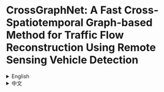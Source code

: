 # CrossGraphNet: A Fast Cross-Spatiotemporal Graph-based Method for Traffic Flow Reconstruction Using Remote Sensing Vehicle Detection

<details>
<summary>English</summary>

## Introduction
CrossGraphNet is an innovative approach to traffic flow reconstruction using remote sensing vehicle detection data. It employs a cross-spatiotemporal graph-based method to effectively analyze and predict traffic patterns.

## Key Features
- Utilizes Graph Convolutional Networks (GCN) for spatial analysis
- Implements Multi-head Attention mechanism for temporal correlations
- Combines GCN and Attention for cross-spatiotemporal learning
- Supports incremental learning for continuous model improvement

## Requirements
- Python 3.x
- PyTorch
- PyTorch Geometric
- GeoPandas
- Pandas
- Other dependencies (see `requirements.txt`)

## Model Architecture
The core of CrossGraphNet is the `CrossAttentionGCN` class, which includes:
- Two GCN layers for spatial feature extraction
- Multi-head Attention layer for temporal analysis
- Linear layer for output prediction

## Data Preparation
The model uses road network data and traffic flow data, including:
- Road network topology (edge information)
- Traffic density and speed data for multiple time periods

## Training and Evaluation
- Customizable training process with flexible epoch settings
- Comprehensive evaluation metrics: MSE, MAE, RMSE, RSE, and R²
- Support for incremental learning with masked data selection

## Usage
1. Prepare your data in the required format (see `prepare_data` function)
2. Initialize the model with appropriate parameters
3. Train the model using the provided training loop
4. Evaluate the model performance using the test data

## Future Work
- Enhance model scalability for larger road networks
- Implement real-time prediction capabilities
- Explore integration with other traffic data sources

</details>

<details>
<summary>中文</summary>

## 简介
CrossGraphNet 是一种创新的交通流量重建方法，利用遥感车辆检测数据。它采用跨时空图形基础的方法来有效分析和预测交通模式。

## 主要特点
- 使用图卷积网络（GCN）进行空间分析
- 实现多头注意力机制以捕捉时间相关性
- 结合 GCN 和注意力机制进行跨时空学习
- 支持增量学习，持续改进模型

## 环境要求
- Python 3.x
- PyTorch
- PyTorch Geometric
- GeoPandas
- Pandas
- 其他依赖项（详见 `requirements.txt`）

## 模型架构
CrossGraphNet 的核心是 `CrossAttentionGCN` 类，包括：
- 两个 GCN 层用于空间特征提取
- 多头注意力层用于时间分析
- 线性层用于输出预测

## 数据准备
模型使用道路网络数据和交通流量数据，包括：
- 道路网络拓扑（边信息）
- 多个时间段的交通密度和速度数据

## 训练与评估
- 可定制的训练过程，灵活的 epoch 设置
- 全面的评估指标：MSE、MAE、RMSE、RSE 和 R²
- 支持通过数据掩码选择进行增量学习

## 使用方法
1. 按要求格式准备数据（参见 `prepare_data` 函数）
2. 使用适当的参数初始化模型
3. 使用提供的训练循环训练模型
4. 使用测试数据评估模型性能

## 未来工作
- 提高模型对大型道路网络的可扩展性
- 实现实时预测功能
- 探索与其他交通数据源的整合

</details>
